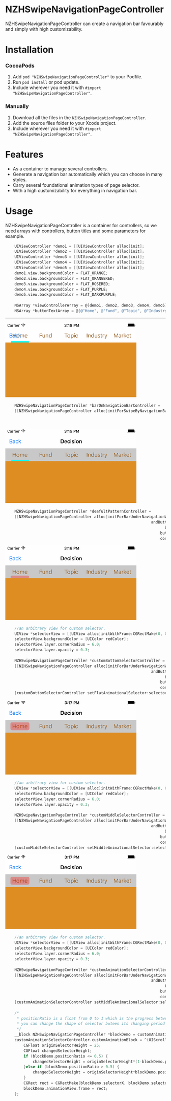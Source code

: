 # NZHSwipeNavigationPageController
NZHSwipeNavigationPageController can create a navigation bar favourably and simply with high customizability.

# Installation
### CocoaPods
1. Add `pod "NZHSwipeNavigationPageController"` to your Podfile.
2. Run `pod install` or pod update.
3. Include wherever you need it with `#import "NZHSwipeNavigationPageController"`.

### Manually
1. Download all the files in the `NZHSwipeNavigationPageController`.
2. Add the source files folder to your Xcode project.
3. Include wherever you need it with `#import "NZHSwipeNavigationPageController"`.

# Features
* As a container to manage several controllers.
* Generate a navigation bar automatically which you can choose in many styles.
* Carry several foundational animation types of page selector.
* With a high customizability for everything in navigation bar.

# Usage

NZHSwipeNavigationPageController is a container for controllers, so we need arrays with controllers, button titles and some parameters  for example.
```objectivec
    UIViewController *demo1 = [[UIViewController alloc]init];
    UIViewController *demo2 = [[UIViewController alloc]init];
    UIViewController *demo3 = [[UIViewController alloc]init];
    UIViewController *demo4 = [[UIViewController alloc]init];
    UIViewController *demo5 = [[UIViewController alloc]init];
    demo1.view.backgroundColor = FLAT_ORANGE;
    demo2.view.backgroundColor = FLAT_ORANGERED;
    demo3.view.backgroundColor = FLAT_ROSERED;
    demo4.view.backgroundColor = FLAT_PURPLE;
    demo5.view.backgroundColor = FLAT_DARKPURPLE;
    
    NSArray *viewControllerArray = @[demo1, demo2, demo3, demo4, demo5];
    NSArray *buttonTextArray = @[@"Home", @"Fund", @"Topic", @"Industry", @"Market"];
```
---
![onNavigation](https://github.com/iiyumewo/NZHSwipeNavigationPageController/blob/master/NZHSwipeNavigationPageControllerDemo/ImageForDemo&README/onNavigationBar.gif?raw=true)

```objectivec
    NZHSwipeNavigationPageController *barOnNavigationBarController = 
    [[NZHSwipeNavigationPageController alloc]initForSwipeByNavigationBarWithSubTitles:buttonTextArray 
                                                                       andControllers:viewControllerArray 
                                                                       andButtonWidth:70];
```

![deafultPattern](https://github.com/iiyumewo/NZHSwipeNavigationPageController/blob/master/NZHSwipeNavigationPageControllerDemo/ImageForDemo&README/deafultPattern.gif?raw=true)

```objectivec
    NZHSwipeNavigationPageController *deafultPatternController = 
    [[NZHSwipeNavigationPageController alloc]initForBarUnderNavigationWithTitle:@"Decision" 
                                                                andButtonTitles:buttonTextArray 
                                                                      barHeight:40 
                                                                    buttonWidth:70 
                                                                    controllers:viewControllerArray];
```

![bottomSelector](https://github.com/iiyumewo/NZHSwipeNavigationPageController/blob/master/NZHSwipeNavigationPageControllerDemo/ImageForDemo&README/customBottomSelector.gif?raw=true)

```objectivec
    //an arbitrary view for custom selector.
    UIView *selectorView = [[UIView alloc]initWithFrame:CGRectMake(0, 0, 60, 8)];
    selectorView.backgroundColor = [UIColor redColor];
    selectorView.layer.cornerRadius = 6.0;
    selectorView.layer.opacity = 0.3;

    NZHSwipeNavigationPageController *customBottomSelectorController = 
    [[NZHSwipeNavigationPageController alloc]initForBarUnderNavigationWithTitle:@"Decision" 
                                                                andButtonTitles:buttonTextArray 
                                                                      barHeight:40 
                                                                    buttonWidth:70 
                                                                    controllers:viewControllerArray];
    [customBottomSelectorController setFlatAnimationalSelector:selectorView];
```

![middleSelector](https://github.com/iiyumewo/NZHSwipeNavigationPageController/blob/master/NZHSwipeNavigationPageControllerDemo/ImageForDemo&README/customMiddleSelector.gif?raw=true)

```objectivec
    //an arbitrary view for custom selector.
    UIView *selectorView = [[UIView alloc]initWithFrame:CGRectMake(0, 0, 60, 25)];
    selectorView.backgroundColor = [UIColor redColor];
    selectorView.layer.cornerRadius = 6.0;
    selectorView.layer.opacity = 0.3;
    
    NZHSwipeNavigationPageController *customMiddleSelectorController = 
    [[NZHSwipeNavigationPageController alloc]initForBarUnderNavigationWithTitle:@"Decision" 
                                                                andButtonTitles:buttonTextArray 
                                                                      barHeight:40 
                                                                    buttonWidth:70 
                                                                    controllers:viewControllerArray];
    [customMiddleSelectorController setMiddleAnimationalSelector:selectorView];
```

![customAnimation](https://github.com/iiyumewo/NZHSwipeNavigationPageController/blob/master/NZHSwipeNavigationPageControllerDemo/ImageForDemo&README/customAnimationSelector.gif?raw=true)
```objectivec
    //an arbitrary view for custom selector.
    UIView *selectorView = [[UIView alloc]initWithFrame:CGRectMake(0, 0, 60, 25)];
    selectorView.backgroundColor = [UIColor redColor];
    selectorView.layer.cornerRadius = 6.0;
    selectorView.layer.opacity = 0.3;
    
    NZHSwipeNavigationPageController *customAnimationSelectorController = 
    [[NZHSwipeNavigationPageController alloc]initForBarUnderNavigationWithTitle:@"Decision" 
                                                                andButtonTitles:buttonTextArray 
                                                                      barHeight:40 
                                                                    buttonWidth:70 
                                                                    controllers:viewControllerArray];
    [customAnimationSelectorController setMiddleAnimationalSelector:selectorView];
    
    /*
     * positionRatio is a float from 0 to 1 which is the progress between swiping from one button to another button next to.
     * you can change the shape of selector bwteen its changing period in this block.
     */
    __block NZHSwipeNavigationPageController *blockDemo = customAnimationSelectorController;
    customAnimationSelectorController.customAnimationBlock = ^(UIScrollView *pageScrollView) {
        CGFloat originSelectorHeight = 25;
        CGFloat changedSelectorHeight;
        if (blockDemo.positionRatio <= 0.5) {
            changedSelectorHeight = originSelectorHeight*(1-blockDemo.positionRatio);
        }else if (blockDemo.positionRatio > 0.5) {
            changedSelectorHeight = originSelectorHeight*blockDemo.positionRatio;
        }
        CGRect rect = CGRectMake(blockDemo.selectorX, blockDemo.selectorY, blockDemo.animationView.frame.size.width, changedSelectorHeight);
        blockDemo.animationView.frame = rect;
    };

```
